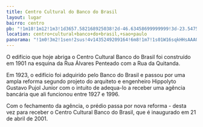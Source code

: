 ```yaml
---
title: Centro Cultural do Banco do Brasil
layout: lugar
bairro: centro
pb: "!1m18!1m12!1m3!1d3657.582168925038!2d-46.63458699999999!3d-23.547525999999998!2m3!1f0!2f0!3f0!3m2!1i1024!2i768!4f13.1!3m3!1m2!1s0x94ce5854dbd1f945%3A0x21fef367fa9ba978!2sCentro+Cultural+Banco+do+Brasil+-+S%C3%A3o+Paulo!5e0!3m2!1sen!2sbr!4v1427340110758"
location: centro+cultural+banco+do+brasil,+sao+paulo
panorama: "!1m0!3m2!1sen!2sus!4v1435249209164!6m8!1m7!1s01W16sqkHHsAAAQY9kiDjw!2m2!1d-23.547669!2d-46.634709!3f359.1519990102066!4f14.157338807410468!5f0.7820865974627469"
---
```

O edifício que hoje abriga o Centro Cultural Banco do Brasil foi construído em 1901 na esquina da Rua Álvares Penteado com a Rua da Quitanda.

Em 1923, o edifício foi adquirido pelo Banco do Brasil e passou por uma ampla reforma segundo projeto do arquiteto e engenheiro Hippolyto Gustavo Pujol Junior com o intuito de adequa-lo a receber uma agência bancária que ali funcionou entre 1927 e 1996.

Com o fechamento da agência, o prédio passa por nova reforma - desta vez para receber o Centro Cultural Banco do Brasil, que é inaugurado em 21 de abril de 2001.